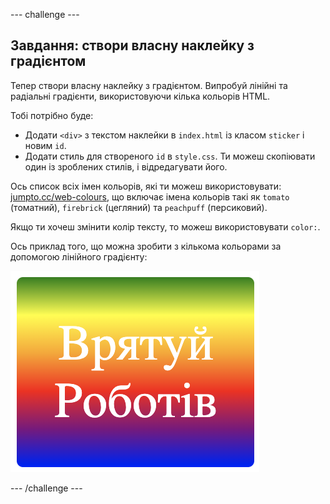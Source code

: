 --- challenge ---

## Завдання: створи власну наклейку з градієнтом

Тепер створи власну наклейку з градієнтом. Випробуй лінійні та радіальні градієнти, використовуючи кілька кольорів HTML.

Тобі потрібно буде:

+ Додати `<div>` з текстом наклейки в `index.html` із класом `sticker` і новим `id`.
+ Додати стиль для створеного `id` в `style.css`. Ти можеш скопіювати один із зроблених стилів, і відредагувати його. 

Ось список всіх імен кольорів, які ти можеш використовувати: [jumpto.cc/web-colours](http://jumpto.cc/web-colours), що включає імена кольорів такі як `tomato` (томатний), `firebrick` (цегляний) та `peachpuff` (персиковий).

Якщо ти хочеш змінити колір тексту, то можеш використовувати `color:`.

Ось приклад того, що можна зробити з кількома кольорами за допомогою лінійного градієнту:

![знімок екрана](images/stickers-save-robots.png)

--- /challenge ---